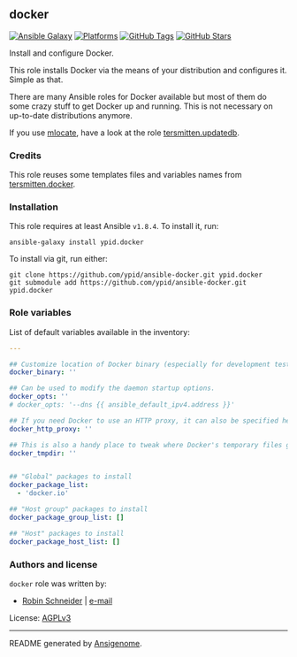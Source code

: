 ## docker

[![Ansible Galaxy](http://img.shields.io/badge/galaxy-ypid.docker-660198.svg?style=flat)](https://galaxy.ansible.com/list#/roles/4752)
[![Platforms](http://img.shields.io/badge/platforms-debian%20/%20ubuntu-lightgrey.svg?style=flat)](https://galaxy.ansible.com/list#/roles/4752)
[![GitHub Tags](https://img.shields.io/github/tag/ypid/ansible-docker.svg)](https://github.com/ypid/ansible-docker)
[![GitHub Stars](https://img.shields.io/github/stars/ypid/ansible-docker.svg)](https://github.com/ypid/ansible-docker)


Install and configure Docker.

This role installs Docker via the means of your distribution and configures it. Simple as that.

There are many Ansible roles for Docker available but most of them do some crazy stuff to get Docker up and running.
This is not necessary on up-to-date distributions anymore.

If you use [mlocate], have a look at the role [tersmitten.updatedb].

### Credits

This role reuses some templates files and variables names from [tersmitten.docker].

[mlocate]: https://packages.debian.org/search?keywords=mlocate
[tersmitten.updatedb]: https://galaxy.ansible.com/list#/roles/2463
[tersmitten.docker]: https://galaxy.ansible.com/list#/roles/2309

### Installation

This role requires at least Ansible `v1.8.4`. To install it, run:

```Shell
ansible-galaxy install ypid.docker
```

To install via git, run either:

```Shell
git clone https://github.com/ypid/ansible-docker.git ypid.docker
git submodule add https://github.com/ypid/ansible-docker.git ypid.docker
```




### Role variables

List of default variables available in the inventory:

```YAML
---

## Customize location of Docker binary (especially for development testing).
docker_binary: ''

## Can be used to modify the daemon startup options.
docker_opts: ''
# docker_opts: '--dns {{ ansible_default_ipv4.address }}'

## If you need Docker to use an HTTP proxy, it can also be specified here.
docker_http_proxy: ''

## This is also a handy place to tweak where Docker's temporary files go.
docker_tmpdir: ''


## "Global" packages to install
docker_package_list:
  - 'docker.io'

## "Host group" packages to install
docker_package_group_list: []

## "Host" packages to install
docker_package_host_list: []
```




### Authors and license

`docker` role was written by:

- [Robin Schneider](https://github.com/ypid) | [e-mail](mailto:ypid@riseup.net)

License: [AGPLv3](https://tldrlegal.com/license/gnu-affero-general-public-license-v3-%28agpl-3.0%29)

***

README generated by [Ansigenome](https://github.com/nickjj/ansigenome/).
